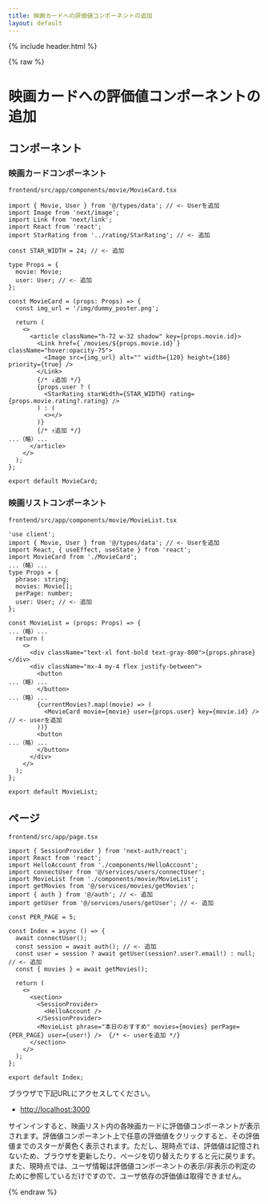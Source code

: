 ```yaml
---
title: 映画カードへの評価値コンポーネントの追加
layout: default
---
```


{% include header.html %}

{% raw %}

# 映画カードへの評価値コンポーネントの追加

## コンポーネント

### 映画カードコンポーネント
`frontend/src/app/components/movie/MovieCard.tsx`
```tsx
import { Movie, User } from '@/types/data'; // <- Userを追加
import Image from 'next/image';
import Link from 'next/link';
import React from 'react';
import StarRating from '../rating/StarRating'; // <- 追加

const STAR_WIDTH = 24; // <- 追加

type Props = {
  movie: Movie;
  user: User; // <- 追加
};

const MovieCard = (props: Props) => {
  const img_url = '/img/dummy_poster.png';

  return (
    <>
      <article className="h-72 w-32 shadow" key={props.movie.id}>
        <Link href={`/movies/${props.movie.id}`} className="hover:opacity-75">
          <Image src={img_url} alt="" width={120} height={180} priority={true} />
        </Link>
        {/* ↓追加 */}
        {props.user ? (
          <StarRating starWidth={STAR_WIDTH} rating={props.movie.rating?.rating} />
        ) : (
          <></>
        )}
        {/* ↑追加 */}
...（略）...
      </article>
    </>
  );
};

export default MovieCard;
```

### 映画リストコンポーネント
`frontend/src/app/components/movie/MovieList.tsx`
```tsx
'use client';
import { Movie, User } from '@/types/data'; // <- Userを追加
import React, { useEffect, useState } from 'react';
import MovieCard from './MovieCard';
...（略）...
type Props = {
  phrase: string;
  movies: Movie[];
  perPage: number;
  user: User; // <- 追加
};

const MovieList = (props: Props) => {
...（略）...
  return (
    <>
      <div className="text-xl font-bold text-gray-800">{props.phrase}</div>
      <div className="mx-4 my-4 flex justify-between">
        <button
...（略）...
        </button>
...（略）...
        {currentMovies?.map((movie) => (
          <MovieCard movie={movie} user={props.user} key={movie.id} /> // <- userを追加
        ))}
        <button
...（略）...
        </button>
      </div>
    </>
  );
};

export default MovieList;
```

## ページ
`frontend/src/app/page.tsx`
```tsx
import { SessionProvider } from 'next-auth/react';
import React from 'react';
import HelloAccount from './components/HelloAccount';
import connectUser from '@/services/users/connectUser';
import MovieList from './components/movie/MovieList';
import getMovies from '@/services/movies/getMovies';
import { auth } from '@/auth'; // <- 追加
import getUser from '@/services/users/getUser'; // <- 追加

const PER_PAGE = 5;

const Index = async () => {
  await connectUser();
  const session = await auth(); // <- 追加
  const user = session ? await getUser(session?.user?.email!) : null; // <- 追加
  const { movies } = await getMovies();

  return (
    <>
      <section>
        <SessionProvider>
          <HelloAccount />
        </SessionProvider>
        <MovieList phrase="本日のおすすめ" movies={movies} perPage={PER_PAGE} user={user!} />  {/* <- userを追加 */}
      </section>
    </>
  );
};

export default Index;
```

ブラウザで下記URLにアクセスしてください。
- [http://localhost:3000](http://localhost:3000)

サインインすると、映画リスト内の各映画カードに評価値コンポーネントが表示されます。評価値コンポーネント上で任意の評価値をクリックすると、その評価値までのスターが黄色く表示されます。ただし、現時点では、評価値は記憶されないため、ブラウザを更新したり、ページを切り替えたりすると元に戻ります。また、現時点では、ユーザ情報は評価値コンポーネントの表示/非表示の判定のために参照しているだけですので、ユーザ依存の評価値は取得できません。

{% endraw %}
